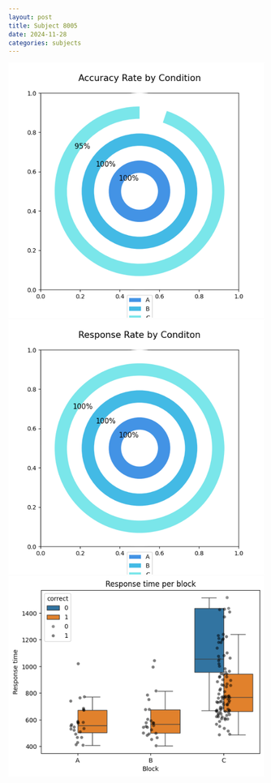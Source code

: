 ```yaml
---
layout: post
title: Subject 8005
date: 2024-11-28
categories: subjects
---
```


![](data/8005/run-13/8005_accuracy_rate.png)
![](data/8005/run-13/8005_response_rate.png)
![](data/8005/run-13/8005_rt.png)
